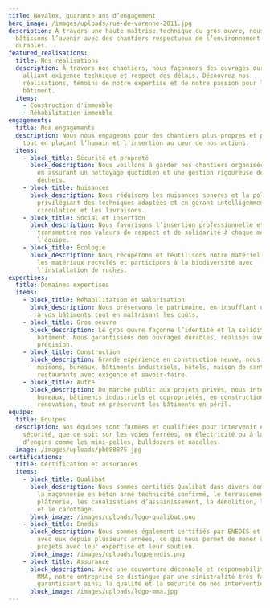 ```yaml
---
title: Novalex, quarante ans d’engagement
hero_image: /images/uploads/rue-de-varenne-2011.jpg
description: À travers une haute maîtrise technique du gros œuvre, nous
  bâtissons l’avenir avec des chantiers respectueux de l’environnement et
  durables.
featured_realisations:
  title: Nos réalisations
  description: À travers nos chantiers, nous façonnons des ouvrages durables,
    alliant exigence technique et respect des délais. Découvrez nos
    réalisations, témoins de notre expertise et de notre passion pour le
    bâtiment.
  items:
    - Construction d'immeuble
    - Réhabilitation immeuble
engagements:
  title: Nos engagements
  description: Nous nous engageons pour des chantiers plus propres et plus sûrs,
    tout en plaçant l’humain et l’insertion au cœur de nos actions.
  items:
    - block_title: Sécurité et propreté
      block_description: Nous veillons à garder nos chantiers organisés et sécurisés
        en assurant un nettoyage quotidien et une gestion rigoureuse des
        déchets.
    - block_title: Nuisances
      block_description: Nous réduisons les nuisances sonores et la pollution en
        privilégiant des techniques adaptées et en gérant intelligemment la
        circulation et les livraisons.
    - block_title: Social et insertion
      block_description: Nous favorisons l’insertion professionnelle et veillons à
        transmettre nos valeurs de respect et de solidarité à chaque membre de
        l’équipe.
    - block_title: Écologie
      block_description: Nous récupérons et réutilisons notre matériel, privilégions
        les matériaux recyclés et participons à la biodiversité avec
        l’installation de ruches.
expertises:
  title: Domaines expertises
  items:
    - block_title: Réhabilitation et valorisation
      block_description: Nous préservons le patrimoine, en insufflant une nouvelle vie
        à vos bâtiments tout en maîtrisant les coûts.
    - block_title: Gros oeuvre
      block_description: Le gros œuvre façonne l’identité et la solidité d’un
        bâtiment. Nous garantissons des ouvrages durables, réalisés avec
        précision.
    - block_title: Construction
      block_description: Grande expérience en construction neuve, nous bâtissons
        maisons, bureaux, bâtiments industriels, hôtels, maison de santés et
        restaurants avec exigence et savoir-faire.
    - block_title: Autre
      block_description: Du marché public aux projets privés, nous intervenons sur les
        bureaux, bâtiments industriels et copropriétés, en construction comme en
        rénovation, tout en préservant les bâtiments en péril.
equipe:
  title: Équipes
  description: Nos équipes sont formées et qualifiées pour intervenir en toute
    sécurité, que ce soit sur les voies ferrées, en électricité ou à la manœuvre
    d’engins comme les mini-pelles, bulldozers et nacelles.
  image: /images/uploads/pb080875.jpg
certifications:
  title: Certification et assurances
  items:
    - block_title: Qualibat
      block_description: Nous sommes certifiés Qualibat dans divers domaines notamment
        la maçonnerie en béton armé technicité confirmé, le terrassement, la
        plâtrerie, les canalisations d’assainissement, la démolition, le sciage
        et le carottage.
      block_image: /images/uploads/logo-qualibat.png
    - block_title: Enedis
      block_description: Nous sommes également certifiés par ENEDIS et collaborons
        avec eux depuis plusieurs années, ce qui nous permet de mener à bien nos
        projets avec leur expertise et leur soutien.
      block_image: /images/uploads/logoenedis.png
    - block_title: Assurance
      block_description: Avec une couverture décennale et responsabilité civile via
        MMA, notre entreprise se distingue par une sinistralité très faible,
        garantissant ainsi la qualité et la sécurité de nos interventions.
      block_image: /images/uploads/logo-mma.jpg
---
```

